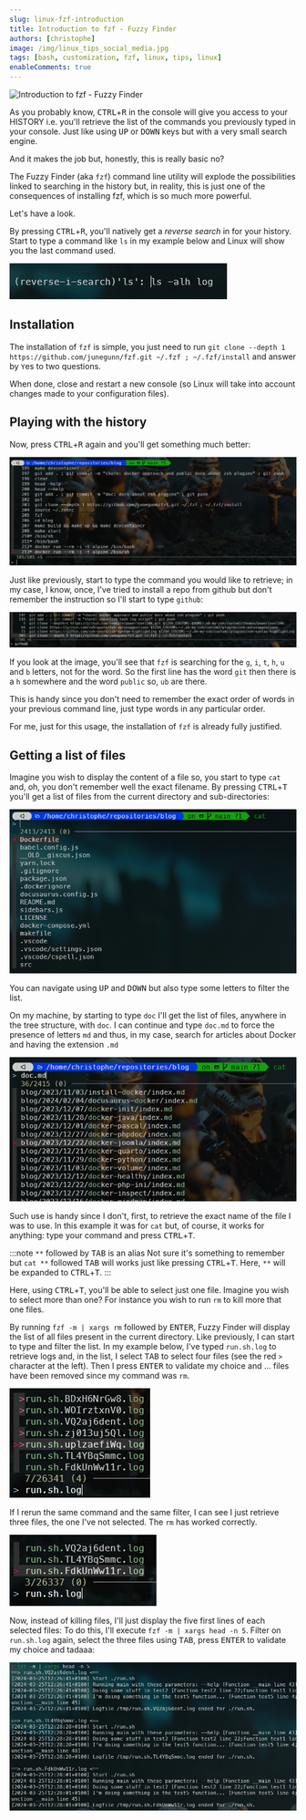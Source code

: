 ```yaml
---
slug: linux-fzf-introduction
title: Introduction to fzf - Fuzzy Finder
authors: [christophe]
image: /img/linux_tips_social_media.jpg
tags: [bash, customization, fzf, linux, tips, linux]
enableComments: true
---
```

![Introduction to fzf - Fuzzy Finder](/img/linux_tips_banner.jpg)

As you probably know, <kbd>CTRL</kbd>+<kbd>R</kbd> in the console will give you access to your HISTORY i.e. you'll retrieve the list of the commands you previously typed in your console. Just like using <kbd>UP</kbd> or <kbd>DOWN</kbd> keys but with a very small search engine.

And it makes the job but, honestly, this is really basic no?

The Fuzzy Finder (aka `fzf`) command line utility will explode the possibilities linked to searching in the history but, in reality, this is just one of the consequences of installing fzf, which is so much more powerful.

Let's have a look.

<!-- truncate -->

By pressing <kbd>CTRL</kbd>+<kbd>R</kbd>, you'll natively get a *reverse search* in for your history. Start to type a command like `ls` in my example below and Linux will show you the last command used.

![Using CTRL-R](./images/ctrl_r.png)

## Installation

The installation of `fzf` is simple, you just need to run `git clone --depth 1 https://github.com/junegunn/fzf.git ~/.fzf ; ~/.fzf/install` and answer by `Y`es to two questions.

When done, close and restart a new console (so Linux will take into account changes made to your configuration files).

## Playing with the history

Now, press <kbd>CTRL</kbd>+<kbd>R</kbd> again and you'll get something much better:

![Using CTRL-R once FZF has been installed](./images/ctrl_r_fzf.png)

Just like previously, start to type the command you would like to retrieve; in my case, I know, once, I've tried to install a repo from github but don't remember the instruction so I'll start to type `github`:

![Filtering on github](./images/ctrl_r_github.png)

If you look at the image, you'll see that `fzf` is searching for the `g`, `i`, `t`, `h`, `u` and `b` letters, not for the word.  So the first line has the word `git` then there is a `h` somewhere and the word `public` so, `ub` are there.  

This is handy since you don't need to remember the exact order of words in your previous command line, just type words in any particular order.

For me, just for this usage, the installation of `fzf` is already fully justified.

## Getting a list of files

Imagine you wish to display the content of a file so, you start to type `cat ` and, oh, you don't remember well the exact filename. By pressing <kbd>CTRL</kbd>+<kbd>T</kbd> you'll get a list of files from the current directory and sub-directories:

![Using CTRL-T](./images/ctrl_t.png)

You can navigate using <kbd>UP</kbd> and <kbd>DOWN</kbd> but also type some letters to filter the list.

On my machine, by starting to type `doc` I'll get the list of files, anywhere in the tree structure, with `doc`. I can continue and type `doc.md` to force the presence of letters `md` and thus, in my case, search for articles about Docker and having the extension `.md`

![Using CTRL-T and filtering on doc](./images/ctrl_t_doc.png)

Such use is handy since I don't, first, to retrieve the exact name of the file I was to use. In this example it was for `cat` but, of course, it works for anything: type your command and press <kbd>CTRL</kbd>+<kbd>T</kbd>.

:::note `**` followed by <kbd>TAB</kbd> is an alias
Not sure it's something to remember but `cat **` followed <kbd>TAB</kbd> will works just like pressing <kbd>CTRL</kbd>+<kbd>T</kbd>. Here, `**` will be expanded to <kbd>CTRL</kbd>+<kbd>T</kbd>.
:::

Here, using <kbd>CTRL</kbd>+<kbd>T</kbd>, you'll be able to select just one file. Imagine you wish to select more than one? For instance you wish to run `rm` to kill more that one files.

By running `fzf -m | xargs rm` followed by <kbd>ENTER</kbd>, Fuzzy Finder will display the list of all files present in the current directory. Like previously, I can start to type and filter the list. In my example below, I've typed `run.sh.log` to retrieve logs and, in the list, I select <kbd>TAB</kbd> to select four files (see the red `>` character at the left). Then I press <kbd>ENTER</kbd> to validate my choice and ... files have been removed since my command was `rm`.

![Removing several files](./images/rm_several_files.png)

If I rerun the same command and the same filter, I can see I just retrieve three files, the one I've not selected. The `rm` has worked correctly.

![Removing several files, second run](./images/rm_several_files_bis.png)

Now, instead of killing files, I'll just display the five first lines of each selected files: To do this, I'll execute `fzf -m | xargs head -n 5`. Filter on `run.sh.log` again, select the three files using <kbd>TAB</kbd>, press <kbd>ENTER</kbd> to validate my choice and tadaaa:

![](./images/head_several_files.png)
